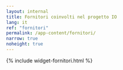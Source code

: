 ```yaml
---
layout: internal
title: Fornitori coinvolti nel progetto IO
lang: it
ref: "fornitori"
permalink: /app-content/fornitori/
narrow: true
noheight: true
---
```


{% include widget-fornitori.html %}
